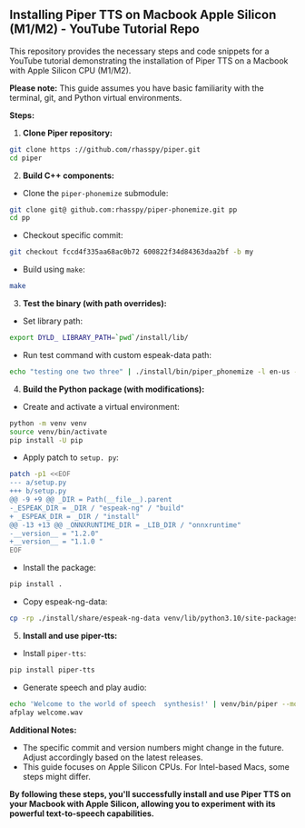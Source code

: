 ##  Installing Piper TTS on Macbook Apple Silicon (M1/M2) - YouTube  Tutorial Repo

This repository provides the necessary steps and code snippets for a YouTube tutorial  demonstrating the installation of Piper TTS on a Macbook with Apple Silicon CPU (M1/M2). 

**Please note:** This guide assumes you have basic  familiarity with the terminal, git, and Python virtual environments. 

**Steps:**

1. **Clone Piper repository:**

```bash
git clone https ://github.com/rhasspy/piper.git
cd piper
```

2. **Build C++ components:**

* Clone the `piper-phonemize` submodule:

```bash
git clone git@ github.com:rhasspy/piper-phonemize.git pp
cd pp
```

* Checkout specific commit:

```bash
git checkout fccd4f335aa68ac0b72 600822f34d84363daa2bf -b my
```

* Build using `make`:

```bash
make
```

3. **Test the binary (with path overrides):**

* Set library path:

```bash
export DYLD_ LIBRARY_PATH=`pwd`/install/lib/
```

* Run test command with custom espeak-data path:

```bash
echo "testing one two three" | ./install/bin/piper_phonemize -l en-us --espeak-data ./install/share/espeak -ng-data/
```

4. **Build the Python package (with modifications):**

* Create and activate a virtual environment:

```bash
python -m venv venv
source venv/bin/activate
pip install -U pip
```

* Apply patch to `setup. py`:

```bash
patch -p1 <<EOF
--- a/setup.py
+++ b/setup.py
@@ -9 +9 @@ _DIR = Path(__file__).parent
-_ESPEAK_DIR = _DIR / "espeak-ng" / "build"
+ _ESPEAK_DIR = _DIR / "install"
@@ -13 +13 @@ _ONNXRUNTIME_DIR = _LIB_DIR / "onnxruntime"
-__version__ = "1.2.0"
+__version__ = "1.1.0 "
EOF
```

* Install the package:

```bash
pip install .
```

* Copy espeak-ng-data:

```bash
cp -rp ./install/share/espeak-ng-data venv/lib/python3.10/site-packages/piper _phonemize/espeak-ng-data 
```

5. **Install and use piper-tts:**

* Install `piper-tts`:

```bash
pip install piper-tts
```

* Generate speech and play audio:

```bash
echo 'Welcome to the world of speech  synthesis!' | venv/bin/piper --model en_US-lessac-medium --output_file welcome.wav
afplay welcome.wav
```

**Additional Notes:**

* The specific commit and version numbers might change in the future. Adjust accordingly based on the latest releases. 
*   This guide focuses on Apple Silicon CPUs.  For Intel-based Macs, some steps might differ.

**By following these steps, you'll successfully install and use Piper TTS on your Macbook with Apple Silicon, allowing you to experiment with its powerful text-to-speech capabilities.** 
 